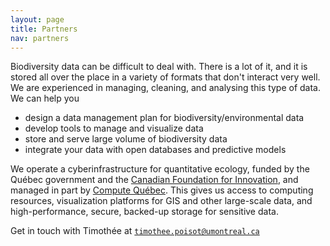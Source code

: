```yaml
---
layout: page
title: Partners
nav: partners
---
```


Biodiversity data can be difficult to deal with. There is a lot of it, and
it is stored all over the place in a variety of formats that don't interact
very well. We are experienced in managing, cleaning, and analysing this type
of data. We can help you

- design a data management plan for biodiversity/environmental data
- develop tools to manage and visualize data
- store and serve large volume of biodiversity data
- integrate your data with open databases and predictive models

We operate a cyberinfrastructure for quantitative ecology, funded by the
Québec government and the [Canadian Foundation for Innovation][cfi], and
managed in part by [Compute Québec][cq]. This gives us access to computing
resources, visualization platforms for GIS and other large-scale data,
and high-performance, secure, backed-up storage for sensitive data.

Get in touch with Timothée at [`timothee.poisot@umontreal.ca`](mailto:timothee.poisot@umontreal.ca?subject:Partnership)

[cfi]: https://www.innovation.ca/fr
[cq]: http://www.calculquebec.ca/
